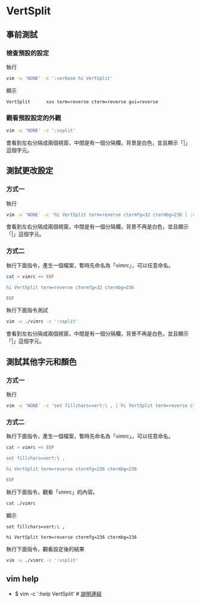 

# VertSplit


## 事前測試


### 檢查預設的設定

執行

``` sh
vim -u 'NONE' -c ':verbose hi VertSplit'
```

顯示

```
VertSplit      xxx term=reverse cterm=reverse gui=reverse
```

### 觀看預設設定的外觀

``` sh
vim -u 'NONE' -c ':vsplit'
```

會看到左右分隔成兩個視窗，中間是有一個分隔欄，背景是白色，並且顯示「|」這個字元。


## 測試更改設定


### 方式一

執行

``` sh
vim -u 'NONE' -c 'hi VertSplit term=reverse ctermfg=32 ctermbg=236 | :vsplit'
```

會看到左右分隔成兩個視窗，中間是有一個分隔欄，背景不再是白色，並且顯示「|」這個字元。


### 方式二

執行下面指令，產生一個檔案，暫時先命名為「vimrc」，可以任意命名。

``` sh
cat > vimrc << EOF

hi VertSplit term=reverse ctermfg=32 ctermbg=236

EOF
```

執行下面指令測試


``` sh
vim -u ./vimrc -c ':vsplit'
```

會看到左右分隔成兩個視窗，中間是有一個分隔欄，背景不再是白色，並且顯示「|」這個字元。

## 測試其他字元和顏色


### 方式一

執行

``` sh
vim -u 'NONE' -c 'set fillchars=vert:\ , | hi VertSplit term=reverse ctermfg=236 ctermbg=236 | :vsplit'
```

### 方式二

執行下面指令，產生一個檔案，暫時先命名為「vimrc」，可以任意命名。

``` sh
cat > vimrc << EOF

set fillchars=vert:\ ,

hi VertSplit term=reverse ctermfg=236 ctermbg=236

EOF
```

執行下面指令，觀看「vimrc」的內容。

``` sh
cat ./vimrc
```

顯示

``` vim
set fillchars=vert:\ ,

hi VertSplit term=reverse ctermfg=236 ctermbg=236

```

執行下面指令，觀看設定後的結果


``` sh
vim -u ./vimrc -c ':vsplit'
```


## vim help

* $ vim -c ':help VertSplit' # [說明連結](https://vimhelp.org/syntax.txt.html#hl-VertSplit)
